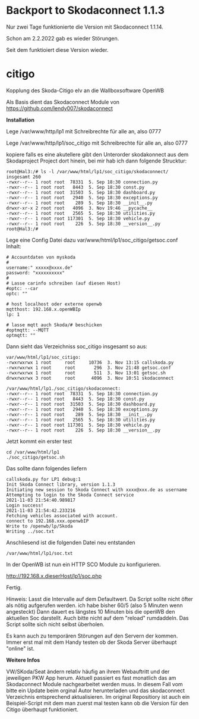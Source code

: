 # Backport to Skodaconnect 1.1.3
Nur zwei Tage funktionierte die Version mit Skodaconnect 1.1.14.

Schon am 2.2.2022 gab es wieder Störungen.

Seit dem funktioiert diese Version wieder.

# citigo

Kopplung des Skoda-Citigo eIv an die Wallboxsoftware OpenWB

Als Basis dient das Skodaconnect Module von https://github.com/lendy007/skodaconnect

**Installation**

Lege /var/www/http/lp1 mit Schreibrechte für alle an, also 0777

Lege /var/www/http/lp1/soc_citigo mit Schreibrechte für alle an, also 0777

kopiere falls es eine akutellere gibt den Unterorder skodakonnect aus dem Skodaproject Project dort hinein,
bei mir hab ich dann folgende Strucktur:
```
root@Hal3:/# ls -l /var/www/html/lp1/soc_citigo/skodaconnect/
insgesamt 260
-rwxr--r-- 1 root root  78331  5. Sep 18:30 connection.py
-rwxr--r-- 1 root root   8443  5. Sep 18:30 const.py
-rwxr--r-- 1 root root  31503  5. Sep 18:30 dashboard.py
-rwxr--r-- 1 root root   2940  5. Sep 18:30 exceptions.py
-rwxr--r-- 1 root root    289  5. Sep 18:30 __init__.py
drwxr-xr-x 2 root root   4096  3. Nov 19:46 __pycache__
-rwxr--r-- 1 root root   2565  5. Sep 18:30 utilities.py
-rwxr--r-- 1 root root 117301  5. Sep 18:30 vehicle.py
-rwxr--r-- 1 root root    226  5. Sep 18:30 __version__.py
root@Hal3:/#
```

Lege eine Config Datei dazu var/www/html/lp1/soc_citigo/getsoc.conf 
Inhalt: 
```
# Accountdaten von myskoda
#
username:" xxxxx@xxxx.de"
password: "xxxxxxxxxx"
#
# Lasse carinfo schreiben (auf diesen Host)
#optc: --car
optc: ""

# host localhost oder externe openwb
mqtthost: 192.168.x.openWBIp
lp: 1

# lasse mqtt auch Skoda/# beschicken
#optmqtt: --MQTT
optmqtt: ""
```

Dann sieht das Verzeichniss soc_citigo insgesamt so aus:

```
var/www/html/lp1/soc_citigo:
-rwxrwxrwx 1 root     root     10736  3. Nov 13:15 callskoda.py
-rwxrwxrwx 1 root     root       296  3. Nov 21:48 getsoc.conf
-rwxrwxrwx 1 root     root       511  3. Nov 13:01 getsoc.sh
drwxrwxrwx 3 root     root      4096  3. Nov 10:51 skodaconnect

/var/www/html/lp1./soc_citigo/skodaconnect:
-rwxr--r-- 1 root root  78331  5. Sep 18:30 connection.py
-rwxr--r-- 1 root root   8443  5. Sep 18:30 const.py
-rwxr--r-- 1 root root  31503  5. Sep 18:30 dashboard.py
-rwxr--r-- 1 root root   2940  5. Sep 18:30 exceptions.py
-rwxr--r-- 1 root root    289  5. Sep 18:30 __init__.py
-rwxr--r-- 1 root root   2565  5. Sep 18:30 utilities.py
-rwxr--r-- 1 root root 117301  5. Sep 18:30 vehicle.py
-rwxr--r-- 1 root root    226  5. Sep 18:30 __version__.py
```

Jetzt kommt ein erster test

```
cd /var/www/html/lp1
./soc_citigo/getsoc.sh
```

Das sollte dann folgendes liefern

```
callskoda.py for LP1 debug:1
Init Skoda Connect library, version 1.1.3
Initiating new session to Skoda Connect with xxxx@xxx.de as username
Attempting to login to the Skoda Connect service
2021-11-03 21:54:40.989817
Login success!
2021-11-03 21:54:42.233216
Fetching vehicles associated with account.
connect to 192.168.xxx.openwbIP
Write to /openwb/lp/Skoda
Writing ../soc.txt
```

Anschliesend ist die folgenden Datei neu entstanden
```
/var/www/html/lp1/soc.txt
```

In der OpenWB ist nun ein HTTP SCO Module zu konfigurieren.

http://192.168.x.dieserHost/lp1/soc.php

Fertig.

Hinweis:
Lasst die Intervalle auf dem Defaultwert.
Da Script sollte nicht öfter als nötig aufgerufen werden.
ich habe bisher 60/5 (also 5 Minuten wenn angesteckt)
Dann dauert es längstes 10 Minuten bis die openWB den aktuellen Soc darstellt.
Auch bitte nicht auf dem "reload" rumdaddeln.
Das Script sollte sich nicht selbst überholen.

Es kann auch zu temporären Störungen auf den Servern der kommen.
Immer erst mal mit dem Handy testen ob der Skoda Server überhaupt "online" ist.

**Weitere Infos**

VW/SKoda/Seat ändern relativ häufig an ihrem Webauftritt und der jeweiligen PKW App herum.
Aktuell passiert es fast monatlich das am Skodaconnect Module nachgearbeitet werden muss.
In diesem Fall vom bitte ein Update beim orginal Autor herunterladen und das skodaconnect Verzeichnis
entsprechend aktualisieren. Im original Repositiory ist auch ein Beispiel-Script mit dem man
zuerst mal testen kann ob die Version für den Citigo überhaupt funktioniert.
